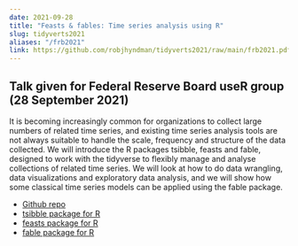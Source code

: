 ```yaml
---
date: 2021-09-28
title: "Feasts & fables: Time series analysis using R"
slug: tidyverts2021
aliases: "/frb2021"
link: https://github.com/robjhyndman/tidyverts2021/raw/main/frb2021.pdf
---
```


## Talk given for Federal Reserve Board useR group (28 September 2021)

It is becoming increasingly common for organizations to collect large numbers of related time series, and existing time series analysis tools are not always suitable to handle the scale, frequency and structure of the data collected. We will introduce the R packages tsibble, feasts and fable, designed to work with the tidyverse to flexibly manage and analyse collections of related time series. We will look at how to do data wrangling, data visualizations and exploratory data analysis, and we will show how some classical time series models can be applied using the fable package.

 * [Github repo](https://github.com/robjhyndman/tidyverts2021)
 * [tsibble package for R](https://tsibble.tidyverts.org)
 * [feasts package for R](https://feasts.tidyverts.org)
 * [fable package for R](https://fable.tidyverts.org)
